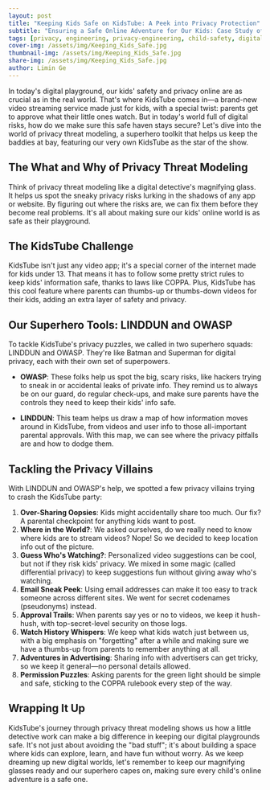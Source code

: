 ```yaml
---
layout: post
title: "Keeping Kids Safe on KidsTube: A Peek into Privacy Protection"
subtitle: "Ensuring a Safe Online Adventure for Our Kids: Case Study of KidsTube"
tags: [privacy, engineering, privacy-engineering, child-safety, digital-wellbeing]
cover-img: /assets/img/Keeping_Kids_Safe.jpg
thumbnail-img: /assets/img/Keeping_Kids_Safe.jpg
share-img: /assets/img/Keeping_Kids_Safe.jpg
author: Limin Ge
---
```


In today's digital playground, our kids' safety and privacy online are as crucial as in the real world. That's where KidsTube comes in—a brand-new video streaming service made just for kids, with a special twist: parents get to approve what their little ones watch. But in today's world full of digital risks, how do we make sure this safe haven stays secure? Let's dive into the world of privacy threat modeling, a superhero toolkit that helps us keep the baddies at bay, featuring our very own KidsTube as the star of the show.

## The What and Why of Privacy Threat Modeling

Think of privacy threat modeling like a digital detective's magnifying glass. It helps us spot the sneaky privacy risks lurking in the shadows of any app or website. By figuring out where the risks are, we can fix them before they become real problems. It's all about making sure our kids' online world is as safe as their playground.

## The KidsTube Challenge

KidsTube isn't just any video app; it's a special corner of the internet made for kids under 13. That means it has to follow some pretty strict rules to keep kids' information safe, thanks to laws like COPPA. Plus, KidsTube has this cool feature where parents can thumbs-up or thumbs-down videos for their kids, adding an extra layer of safety and privacy.

## Our Superhero Tools: LINDDUN and OWASP

To tackle KidsTube's privacy puzzles, we called in two superhero squads: LINDDUN and OWASP. They're like Batman and Superman for digital privacy, each with their own set of superpowers.

- **OWASP**: These folks help us spot the big, scary risks, like hackers trying to sneak in or accidental leaks of private info. They remind us to always be on our guard, do regular check-ups, and make sure parents have the controls they need to keep their kids' info safe.

- **LINDDUN**: This team helps us draw a map of how information moves around in KidsTube, from videos and user info to those all-important parental approvals. With this map, we can see where the privacy pitfalls are and how to dodge them.

## Tackling the Privacy Villains

With LINDDUN and OWASP's help, we spotted a few privacy villains trying to crash the KidsTube party:

1. **Over-Sharing Oopsies**: Kids might accidentally share too much. Our fix? A parental checkpoint for anything kids want to post.
2. **Where in the World?**: We asked ourselves, do we really need to know where kids are to stream videos? Nope! So we decided to keep location info out of the picture.
3. **Guess Who's Watching?**: Personalized video suggestions can be cool, but not if they risk kids' privacy. We mixed in some magic (called differential privacy) to keep suggestions fun without giving away who's watching.
4. **Email Sneak Peek**: Using email addresses can make it too easy to track someone across different sites. We went for secret codenames (pseudonyms) instead.
5. **Approval Trails**: When parents say yes or no to videos, we keep it hush-hush, with top-secret-level security on those logs.
6. **Watch History Whispers**: We keep what kids watch just between us, with a big emphasis on "forgetting" after a while and making sure we have a thumbs-up from parents to remember anything at all.
7. **Adventures in Advertising**: Sharing info with advertisers can get tricky, so we keep it general—no personal details allowed.
8. **Permission Puzzles**: Asking parents for the green light should be simple and safe, sticking to the COPPA rulebook every step of the way.

## Wrapping It Up

KidsTube's journey through privacy threat modeling shows us how a little detective work can make a big difference in keeping our digital playgrounds safe. It's not just about avoiding the "bad stuff"; it's about building a space where kids can explore, learn, and have fun without worry. As we keep dreaming up new digital worlds, let's remember to keep our magnifying glasses ready and our superhero capes on, making sure every child's online adventure is a safe one.